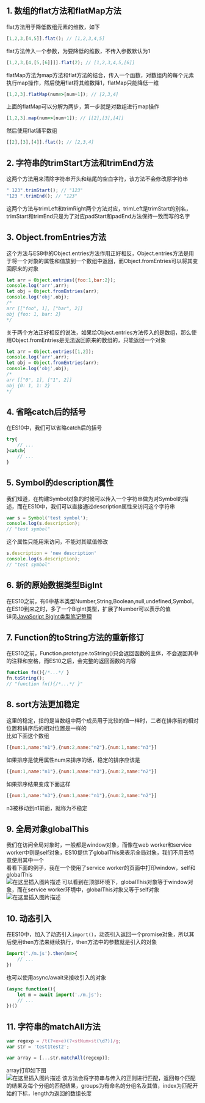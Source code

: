 ## 1. 数组的flat方法和flatMap方法
flat方法用于降低数组元素的维数，如下
```javascript
[1,2,3,[4,5]].flat(); // [1,2,3,4,5]
```
flat方法传入一个参数，为要降低的维数，不传入参数默认为1
```javascript
[1,2,3,[4,[5,[6]]]].flat(2); // [1,2,3,4,5,[6]]
```
flatMap方法为map方法和flat方法的结合，传入一个函数，对数组内的每个元素执行map操作，然后使用flat将其维数降1，flatMap只能降低一维  
```javascript
[1,2,3].flatMap(num=>[num+1]); // [2,3,4]
```
上面的flatMap可以分解为两步，第一步就是对数组进行map操作
```javascript
[1,2,3].map(num=>[num+1]); // [[2],[3],[4]]
```
然后使用flat铺平数组
```javascript
[[2],[3],[4]].flat(); // [2,3,4]
```

## 2. 字符串的trimStart方法和trimEnd方法
这两个方法用来清除字符串开头和结尾的空白字符，该方法不会修改原字符串
```javascript
" 123".trimStart(); // "123"
"123 ".trimEnd(); // "123"
```
这两个方法与trimLeft和trimRight两个方法对应，trimLeft是trimStart的别名，trimStart和trimEnd只是为了对应padStart和padEnd方法保持一致而写的名字  

## 3. Object.fromEntries方法
这个方法与ES8中的Object.entries方法作用正好相反，Object.entries方法是用于将一个对象的属性和值放到一个数组中返回，而Object.fromEntries可以将其变回原来的对象  
```javascript
let arr = Object.entries({foo:1,bar:2});
console.log('arr',arr);
let obj = Object.fromEntries(arr);
console.log('obj',obj);
/*
arr [["foo", 1], ["bar", 2]]
obj {foo: 1, bar: 2}
*/
```
关于两个方法正好相反的说法，如果给Object.entries方法传入的是数组，那么使用Object.fromEntries是无法返回原来的数组的，只能返回一个对象  
```javascript
let arr = Object.entries([1,2]);
console.log('arr',arr);
let obj = Object.fromEntries(arr);
console.log('obj',obj);
/*
arr [["0", 1], ["1", 2]]
obj {0: 1, 1: 2}
*/
```

## 4. 省略catch后的括号
在ES10中，我们可以省略catch后的括号
```javascript
try{
    // ... 
}catch{
    // ...
}
```

## 5. Symbol的description属性
我们知道，在构建Symbol对象的时候可以传入一个字符串做为对Symbol的描述，而在ES10中，我们可以直接通过description属性来访问这个字符串  
```javascript
var s = Symbol('test symbol');
console.log(s.description);
// "test symbol"
```
这个属性只能用来访问，不能对其赋值修改
```javascript
s.description = 'new description'
console.log(s.description);
// "test symbol"
```

## 6. 新的原始数据类型BigInt
在ES10之前，有6中基本类型Number,String,Boolean,null,undefined,Symbol，在ES10到来之时，多了一个BigInt类型，扩展了Number可以表示的值  
详见[JavaScript BigInt类型笔记整理](https://blog.csdn.net/zemprogram/article/details/104053457)

## 7. Function的toString方法的重新修订
在ES10之前，Function.prototype.toString()只会返回函数的主体，不会返回其中的注释和空格，而ES10之后，会完整的返回函数的内容
```javascript
function fn(){/*...*/ }
fn.toString();
// "function fn(){/*...*/ }"
```

## 8. sort方法更加稳定
这里的稳定，指的是当数组中两个成员用于比较的值一样时，二者在排序前的相对位置和排序后的相对位置是一样的  
比如下面这个数组
```javascript
[{num:1,name:"n1"},{num:2,name:"n2"},{num:1,name:"n3"}]
```
如果排序是使用属性num来排序的话，稳定的排序应该是
```javascript
[{num:1,name:"n1"},{num:1,name:"n3"},{num:2,name:"n2"}]
```
如果排序结果变成下面这样
```javascript
[{num:1,name:"n3"},{num:1,name:"n1"},{num:2,name:"n2"}]
```
n3被移动到n1前面，就称为不稳定

## 9. 全局对象globalThis
我们在访问全局对象时，一般都是window对象，而像在web worker和service worker中则是self对象，ES10提供了globalThis来表示全局对象，我们不用去特意使用其中一个  
看看下面的例子，我在一个使用了service worker的页面中打印window，self和globalThis  
![在这里插入图片描述](https://img-blog.csdnimg.cn/20200120170736775.png)
可以看到在顶部环境下，globalThis对象等于window对象，而在service worker环境中，globalThis对象又等于self对象
![在这里插入图片描述](https://img-blog.csdnimg.cn/20200120170842862.png)

## 10. 动态引入
在ES10中，加入了动态引入```import()```，动态引入返回一个promise对象，所以其后使用then方法来继续执行，then方法中的参数就是引入的对象
```javascript
import('./m.js').then(m=>{
    // ...
})
```
也可以使用async/await来接收引入的对象
```javascript
(async function(){
    let m = await import('./m.js');
    // ...
})()
```

## 11. 字符串的matchAll方法
```javascript
var regexp = /t(?<e>e)(?<stNum>st(\d?))/g;
var str = 'test1test2';

var array = [...str.matchAll(regexp)];
```
array打印如下图  
![在这里插入图片描述](https://img-blog.csdnimg.cn/20200120173557852.png?x-oss-process=image/watermark,type_ZmFuZ3poZW5naGVpdGk,shadow_10,text_aHR0cHM6Ly9ibG9nLmNzZG4ubmV0L3plbXByb2dyYW0=,size_16,color_FFFFFF,t_70)
该方法会将字符串与传入的正则进行匹配，返回每个匹配的结果及每个分组的匹配结果，groups为有命名的分组名及其值，index为匹配开始的下标，length为返回的数组长度